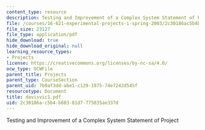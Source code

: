 ```yaml
---
content_type: resource
description: Testing and Improvement of a Complex System Statement of Project
file: /courses/16-621-experimental-projects-i-spring-2003/2c30186ac5b4b60381d7775035ae337d_davisvic1.pdf
file_size: 23127
file_type: application/pdf
hide_download: true
hide_download_original: null
learning_resource_types:
- Projects
license: https://creativecommons.org/licenses/by-nc-sa/4.0/
ocw_type: OCWFile
parent_title: Projects
parent_type: CourseSection
parent_uid: 7b0af3dd-abe1-c129-1975-74e7242d545f
resourcetype: Document
title: davisvic1.pdf
uid: 2c30186a-c5b4-b603-81d7-775035ae337d
---
```

Testing and Improvement of a Complex System Statement of Project